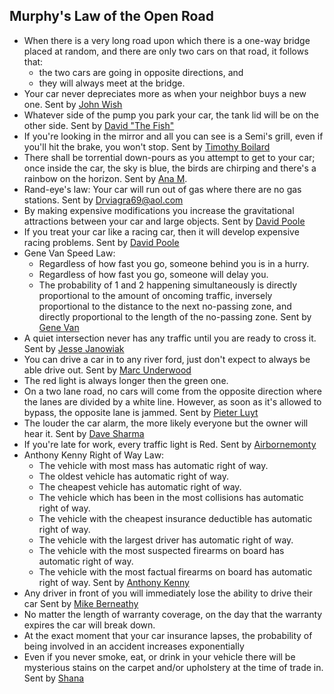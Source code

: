 ## Murphy's Law of the Open Road
* When there is a very long road upon which there is a one-way bridge placed at random, and there are only two cars on that road, it follows that:
  * the two cars are going in opposite directions, and
  * they will always meet at the bridge.
* Your car never depreciates more as when your neighbor buys a new one. Sent by [John Wish](mailto:cvzq11a@juno.com)
* Whatever side of the pump you park your car, the tank lid will be on the other side. Sent by [David "The Fish"](mailto:swimfish2000@hotmail.com)
* If you're looking in the mirror and all you can see is a Semi's grill, even if you'll hit the brake, you won't stop. Sent by [Timothy Boilard](mailto:tboil@msn.com)
* There shall be torrential down-pours as you attempt to get to your car; once inside the car, the sky is blue, the birds are chirping and there's a rainbow on the horizon. Sent by [Ana M](mailto:surfwatch03@netscape.net).
* Rand-eye's law: Your car will run out of gas where there are no gas stations. Sent by [Drviagra69@aol.com](mailto:Drviagra69@aol.com)
* By making expensive modifications you increase the gravitational attractions between your car and large objects. Sent by [David Poole](mailto:davidcpoole@hotmail.com)
* If you treat your car like a racing car, then it will develop expensive racing problems. Sent by [David Poole](mailto:davidcpoole@hotmail.com)
* Gene Van Speed Law:
    * Regardless of how fast you go, someone behind you is in a hurry.
    * Regardless of how fast you go, someone will delay you.
    * The probability of 1 and 2 happening simultaneously is directly proportional to the amount of oncoming traffic, inversely proportional to the distance to the next no-passing zone, and directly proportional to the length of the no-passing zone. Sent by [Gene Van](mailto:grvan@netzero.net)
* A quiet intersection never has any traffic until you are ready to cross it. Sent by [Jesse Janowiak](mailto:janowiak@purdue.edu)
* You can drive a car in to any river ford, just don't expect to always be able drive out. Sent by [Marc Underwood](mailto:m.underwood@gilkes.com)
* The red light is always longer then the green one.
* On a two lane road, no cars will come from the opposite direction where the lanes are divided by a white line. However, as soon as it's allowed to bypass, the opposite lane is jammed. Sent by [Pieter Luyt](mailto:pluyt@justice.gov.za)
* The louder the car alarm, the more likely everyone but the owner will hear it. Sent by [Dave Sharma](mailto:shinnoock@yahoo.com)
* If you're late for work, every traffic light is Red. Sent by [Airbornemonty](mailto:joel.d.montoya@worldnet.att.net)
* Anthony Kenny Right of Way Law:
    * The vehicle with most mass has automatic right of way.
    * The oldest vehicle has automatic right of way.
    * The cheapest vehicle has automatic right of way.
    * The vehicle which has been in the most collisions has automatic right of way.
    * The vehicle with the cheapest insurance deductible has automatic right of way.
    * The vehicle with the largest driver has automatic right of way.
    * The vehicle with the most suspected firearms on board has automatic right of way.
    * The vehicle with the most factual firearms on board has automatic right of way. Sent by [Anthony Kenny](mailto:amkenny@shaw.ca)
* Any driver in front of you will immediately lose the ability to drive their car Sent by [Mike Berneathy](mailto:Mike.Berneathy@national.k12.ca.us)
* No matter the length of warranty coverage, on the day that the warranty expires the car will break down.
* At the exact moment that your car insurance lapses, the probability of being involved in an accident increases exponentially
* Even if you never smoke, eat, or drink in your vehicle there will be mysterious stains on the carpet and/or upholstery at the time of trade in. Sent by [Shana](mailto:sgarre1@lsu.edu)